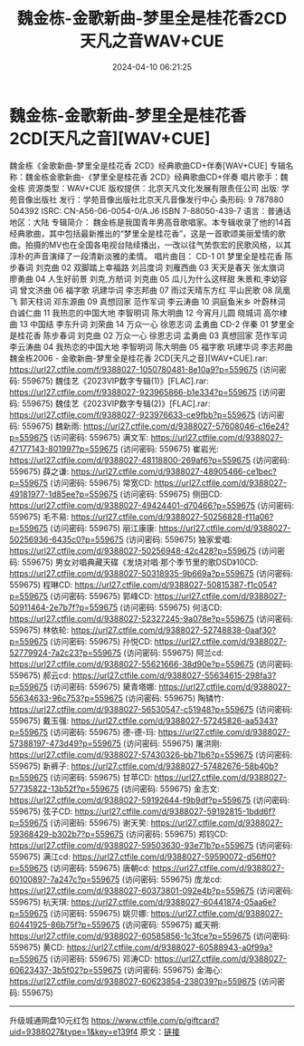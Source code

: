 ﻿---
title: 魏金栋-金歌新曲-梦里全是桂花香2CD天凡之音WAV+CUE
date: 2024-04-10 06:21:25
categories: WAV车载音乐、镜像
tags: 华语中文
---
# 魏金栋-金歌新曲-梦里全是桂花香2CD[天凡之音][WAV+CUE]

魏金栋《金歌新曲-梦里全是桂花香
2CD》经典歌曲CD+伴奏[WAV+CUE]
专辑名称：魏金栋金歌新曲-《梦里全是桂花香 2CD》经典歌曲CD+伴奏
唱片歌手：魏金栋
资源类型：WAV+CUE
版权提供：北京天凡文化发展有限责任公司
出版: 学苑音像出版社
发行：学苑音像出版社北京天凡音像发行中心
条形码: 9 787880 504392
ISRC: CN-A56-06-0054-0/A.J6
ISBN 7-88050-439-7
语言：普通话
地区：大陆
专辑简介：
魏金栋是我国青年男高音歌唱家。本专辑收录了他的14首经典歌曲，其中包括最新推出的“梦里全是桂花香”，这是一首歌颂美丽爱情的歌曲。拍摄的MV也在全国各电视台陆续播出，一改以往气势恢宏的民歌风格，以其淳朴的声音演绎了一段清新淡雅的柔情。
唱片曲目：
CD-1
01 梦里全是桂花香 陈步春词 刘克曲
02 双脚踏上幸福路 刘吕度词 刘雁西曲
03 天天是春天 张太旗词 廖勇曲
04 人生好前景 刘克,方舫词 刘克曲
05 瓜儿为什么这样甜 朱景和,李幼容词 曾文济曲
06 福字歌 巩建华词 李志邦曲
07 雨过天晴东方红 平山民歌
08 凤凰飞 郭天柱词 邓东源曲
09 真想回家 范作军词 李云涛曲
10 洞庭鱼米乡 叶蔚林词 白诚仁曲
11 我热恋的中国大地 李智明词 陈大明曲
12 今宵月儿圆 晓城词 高尔棣曲
13 中国结 李东升词 刘荣曲
14 万众一心 徐恩志词 孟勇曲
CD-2 伴秦
01 梦里全是桂花香 陈步春词 刘克曲
02 万众一心 徐恩志词 孟勇曲
03 真想回家 范作军词 李云涛曲
04 我热恋的中国大地 李智明词 陈大明曲
05 福字歌 巩建华词 李志邦曲
魏金栋2006 - 金歌新曲-梦里全是桂花香 2CD[天凡之音][WAV+CUE].rar: https://url27.ctfile.com/f/9388027-1050780481-8e10a9?p=559675
(访问密码: 559675)
魏佳艺《2023VIP数字专辑(1)》[FLAC].rar: https://url27.ctfile.com/f/9388027-923965866-b1e334?p=559675
(访问密码: 559675)
魏佳艺《2023VIP数字专辑(2)》[FLAC].rar: https://url27.ctfile.com/f/9388027-923976633-ce9fbb?p=559675
(访问密码: 559675)
魏新雨: https://url27.ctfile.com/d/9388027-57608046-c16e24?p=559675
(访问密码: 559675)
满文军: https://url27.ctfile.com/d/9388027-47177143-801997?p=559675
(访问密码: 559675)
崔岩光: https://url27.ctfile.com/d/9388027-48118800-269af6?p=559675
(访问密码: 559675)
薛之谦: https://url27.ctfile.com/d/9388027-48905466-ce1bec?p=559675
(访问密码: 559675)
常宽CD: https://url27.ctfile.com/d/9388027-49181977-1d85ee?p=559675
(访问密码: 559675)
侧田CD: https://url27.ctfile.com/d/9388027-49424401-d70466?p=559675
(访问密码: 559675)
毛不易: https://url27.ctfile.com/d/9388027-50256828-f11a06?p=559675
(访问密码: 559675)
丽江康康: https://url27.ctfile.com/d/9388027-50256936-6435c0?p=559675
(访问密码: 559675)
独家爱唱: https://url27.ctfile.com/d/9388027-50256948-42c428?p=559675
(访问密码: 559675)
男女对唱典藏天碟《发烧对唱·那个季节里的歌DSD》10CD: https://url27.ctfile.com/d/9388027-50318935-9b669a?p=559675
(访问密码: 559675)
程琳CD: https://url27.ctfile.com/d/9388027-50815387-f1c054?p=559675
(访问密码: 559675)
郭峰CD: https://url27.ctfile.com/d/9388027-50911464-2e7b7f?p=559675
(访问密码: 559675)
何洁CD: https://url27.ctfile.com/d/9388027-52327245-9a078e?p=559675
(访问密码: 559675)
林依轮: https://url27.ctfile.com/d/9388027-52748838-0aaf30?p=559675
(访问密码: 559675)
孙悦CD: https://url27.ctfile.com/d/9388027-52779924-7a2c23?p=559675
(访问密码: 559675)
阿兰cd: https://url27.ctfile.com/d/9388027-55621666-38d90e?p=559675
(访问密码: 559675)
郝云cd: https://url27.ctfile.com/d/9388027-55634615-298fa3?p=559675
(访问密码: 559675)
黛青塔娜: https://url27.ctfile.com/d/9388027-55634633-96c753?p=559675
(访问密码: 559675)
陶辚竹: https://url27.ctfile.com/d/9388027-56530547-c51948?p=559675
(访问密码: 559675)
戴玉强: https://url27.ctfile.com/d/9388027-57245826-aa5343?p=559675
(访问密码: 559675)
德-德-玛: https://url27.ctfile.com/d/9388027-57388197-473d49?p=559675
(访问密码: 559675)
屠洪刚: https://url27.ctfile.com/d/9388027-57430326-bb71b6?p=559675
(访问密码: 559675)
新裤子: https://url27.ctfile.com/d/9388027-57482676-58b40b?p=559675
(访问密码: 559675)
甘苹CD: https://url27.ctfile.com/d/9388027-57735822-13b52f?p=559675
(访问密码: 559675)
金志文: https://url27.ctfile.com/d/9388027-59192644-f9b9df?p=559675
(访问密码: 559675)
弦子CD: https://url27.ctfile.com/d/9388027-59192815-1bdd6f?p=559675
(访问密码: 559675)
谢天笑: https://url27.ctfile.com/d/9388027-59368429-b302b7?p=559675
(访问密码: 559675)
郑钧CD: https://url27.ctfile.com/d/9388027-59503630-93e71b?p=559675
(访问密码: 559675)
满江cd: https://url27.ctfile.com/d/9388027-59590072-d56ff0?p=559675
(访问密码: 559675)
唐朝cd: https://url27.ctfile.com/d/9388027-60100897-7a247c?p=559675
(访问密码: 559675)
庞龙cd: https://url27.ctfile.com/d/9388027-60373801-092e4b?p=559675
(访问密码: 559675)
杭天琪: https://url27.ctfile.com/d/9388027-60441874-05aa6e?p=559675
(访问密码: 559675)
姚贝娜: https://url27.ctfile.com/d/9388027-60441925-86b75f?p=559675
(访问密码: 559675)
臧天朔: https://url27.ctfile.com/d/9388027-60585856-1c3fce?p=559675
(访问密码: 559675)
黄CD: https://url27.ctfile.com/d/9388027-60588943-a0f99a?p=559675
(访问密码: 559675)
邓涛CD: https://url27.ctfile.com/d/9388027-60623437-3b5f02?p=559675
(访问密码: 559675)
金海心: https://url27.ctfile.com/d/9388027-60623854-238039?p=559675
(访问密码: 559675)
**********************************************************
升级城通网盘10元红包 https://www.ctfile.com/p/giftcard?uid=9388027&type=1&key=e139f4
原文：[链接](https://blog.sina.com.cn/s/blog_1647c7e7601031530.html)